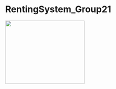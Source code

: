 # RentingSystem_Group21
<img src="https://user-images.githubusercontent.com/123644401/229287372-cf57f01c-d3f0-471d-a4c9-9da9644a27e2.png" width="250" height="200">



